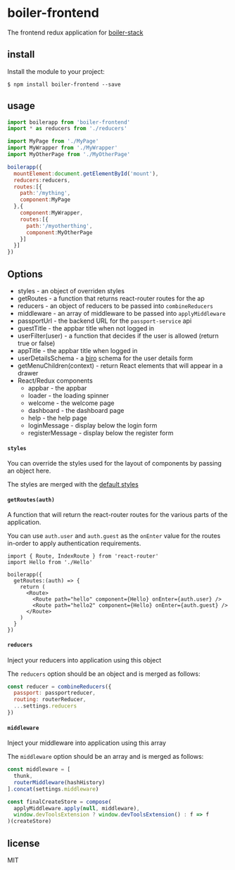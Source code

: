 boiler-frontend
===============

The frontend redux application for [boiler-stack](https://github.com/binocarlos/boiler-stack)

## install

Install the module to your project:

```
$ npm install boiler-frontend --save
```

## usage

```javascript
import boilerapp from 'boiler-frontend'
import * as reducers from './reducers'

import MyPage from './MyPage'
import MyWrapper from './MyWrapper'
import MyOtherPage from './MyOtherPage'

boilerapp({
  mountElement:document.getElementById('mount'),
  reducers:reducers,
  routes:[{
    path:'/mything',
    component:MyPage
  },{
    component:MyWrapper,
    routes:[{
      path:'/myotherthing',
      component:MyOtherPage
    }]
  }]
})
```

## Options

 * styles - an object of overriden styles
 * getRoutes - a function that returns react-router routes for the ap
 * reducers - an object of reducers to be passed into `combineReducers`
 * middleware - an array of middleware to be passed into `applyMiddleware`
 * passportUrl - the backend URL for the `passport-service` api
 * guestTitle - the appbar title when not logged in
 * userFilter(user) - a function that decides if the user is allowed (return true or false)
 * appTitle - the appbar title when logged in
 * userDetailsSchema - a [biro](https://github.com/binocarlos/biro) schema for the user details form
 * getMenuChildren(context) - return React elements that will appear in a drawer
 * React/Redux components
   * appbar - the appbar
   * loader - the loading spinner
   * welcome - the welcome page
   * dashboard - the dashboard page
   * help - the help page
   * loginMessage - display below the login form
   * registerMessage - display below the register form

#### `styles`

You can override the styles used for the layout of components by passing an object here.

The styles are merged with the [default styles](src/styles.js)

#### `getRoutes(auth)`

A function that will return the react-router routes for the various parts of the application.

You can use `auth.user` and `auth.guest` as the `onEnter` value for the routes in-order to apply authentication requirements.

```
import { Route, IndexRoute } from 'react-router'
import Hello from './Hello'

boilerapp({
  getRoutes:(auth) => {
    return (
      <Route>
        <Route path="hello" component={Hello} onEnter={auth.user} />
        <Route path="hello2" component={Hello} onEnter={auth.guest} />
      </Route>
    )
  }
})
```

#### `reducers`

Inject your reducers into application using this object

The `reducers` option should be an object and is merged as follows:

```javascript
const reducer = combineReducers({
  passport: passportreducer,
  routing: routerReducer,
  ...settings.reducers
})
```

#### `middleware`

Inject your middleware into application using this array

The `middleware` option should be an array and is merged as follows:

```javascript
const middleware = [
  thunk,
  routerMiddleware(hashHistory)
].concat(settings.middleware)

const finalCreateStore = compose(
  applyMiddleware.apply(null, middleware),
  window.devToolsExtension ? window.devToolsExtension() : f => f
)(createStore)
```

## license

MIT
